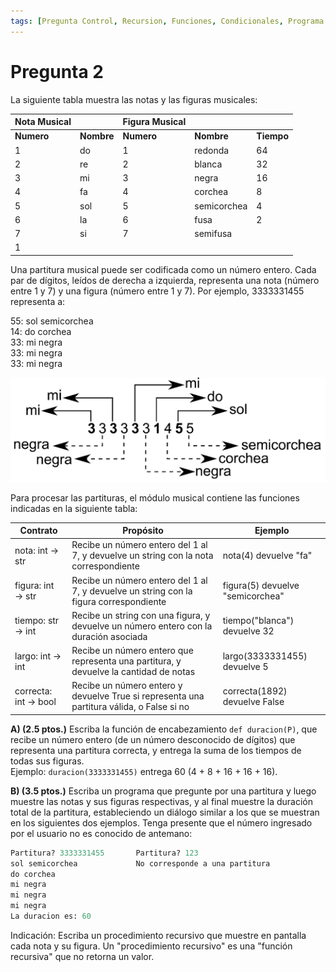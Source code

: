 ```yaml
---
tags: [Pregunta Control, Recursion, Funciones, Condicionales, Programa Interactivo]
---
```


# Pregunta 2
La siguiente tabla muestra las notas y las figuras musicales:

| **Nota Musical**           |                  | **Figura Musical**                 |         |         |
|------------------------|------------------|--------------------------------|---------|---------|
| **Numero**                    | **Nombre**           | **Numero**                             | **Nombre**  | **Tiempo**  |
| 1                     | do               | 1                              | redonda | 64      |
| 2                     | re               | 2                              | blanca  | 32      |
| 3                     | mi               | 3                              | negra   | 16      |
| 4                     | fa               | 4                              | corchea | 8       |
| 5                     | sol              | 5                              | semicorchea | 4   |
| 6                     | la               | 6                              | fusa    | 2       |
| 7                     | si               | 7                              | semifusa| 
1       |


Una partitura musical puede ser codificada como un número entero. Cada par de dígitos, leídos de derecha a izquierda, representa una nota (número entre 1 y 7) y una figura (número entre 1 y 7). Por ejemplo, 3333331455 representa a:

55: sol semicorchea \
14: do corchea \
33: mi negra \
33: mi negra \
33: mi negra 

![partitura](./img/partitura.png)

Para procesar las partituras, el módulo musical contiene las funciones indicadas en la siguiente tabla:

| Contrato             | Propósito                                                                                 | Ejemplo                                           |
|----------------------|--------------------------------------------------------------------------------------------|--------------------------------------------------|
| nota: int → str      | Recibe un número entero del 1 al 7, y devuelve un string con la nota correspondiente       | nota(4) devuelve "fa"                             |
| figura: int → str    | Recibe un número entero del 1 al 7, y devuelve un string con la figura correspondiente     | figura(5) devuelve "semicorchea"                 |
| tiempo: str → int    | Recibe un string con una figura, y devuelve un número entero con la duración asociada     | tiempo("blanca") devuelve 32                     |
| largo: int → int     | Recibe un número entero que representa una partitura, y devuelve la cantidad de notas     | largo(3333331455) devuelve 5                     |
| correcta: int → bool | Recibe un número entero y devuelve True si representa una partitura válida, o False si no | correcta(1892) devuelve False                    |


**A) (2.5 ptos.)** Escriba la función de encabezamiento `def duracion(P)`, que recibe un número entero (de un número
desconocido de dígitos) que representa una partitura correcta, y entrega la suma de los tiempos de todas sus figuras. \
Ejemplo: `duracion(3333331455)` entrega 60 (4 + 8 + 16 + 16 + 16).


**B) (3.5 ptos.)** Escriba un programa que pregunte por una partitura y luego muestre las notas y sus figuras respectivas, y al final muestre la duración total de la partitura, estableciendo un diálogo similar a los que se muestran en los siguientes dos ejemplos. Tenga presente que el número ingresado por el usuario no es conocido de antemano:

```python
Partitura? 3333331455       Partitura? 123
sol semicorchea             No corresponde a una partitura
do corchea
mi negra
mi negra
mi negra
La duracion es: 60
```
Indicación: Escriba un procedimiento recursivo que muestre en pantalla cada nota y su figura. Un "procedimiento
recursivo" es una "función recursiva" que no retorna un valor.